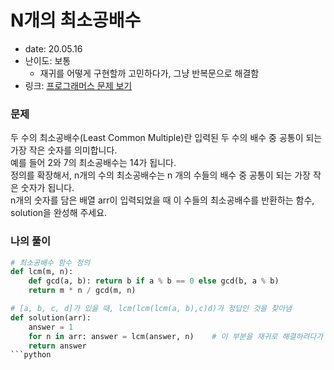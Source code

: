 # N개의 최소공배수
* date: 20.05.16
* 난이도: 보통 
  * 재귀를 어떻게 구현할까 고민하다가, 그냥 반복문으로 해결함
* 링크: [프로그래머스 문제 보기](https://programmers.co.kr/learn/courses/30/lessons/12953)

### 문제
두 수의 최소공배수(Least Common Multiple)란 입력된 두 수의 배수 중 공통이 되는 가장 작은 숫자를 의미합니다.  
예를 들어 2와 7의 최소공배수는 14가 됩니다.  
정의를 확장해서, n개의 수의 최소공배수는 n 개의 수들의 배수 중 공통이 되는 가장 작은 숫자가 됩니다.  
n개의 숫자를 담은 배열 arr이 입력되었을 때 이 수들의 최소공배수를 반환하는 함수, solution을 완성해 주세요.


### 나의 풀이
```python
# 최소공배수 함수 정의
def lcm(m, n):
    def gcd(a, b): return b if a % b == 0 else gcd(b, a % b)
    return m * n / gcd(m, n)

# [a, b, c, d]가 있을 때, lcm(lcm(lcm(a, b),c)d)가 정답인 것을 찾아냄
def solution(arr):
    answer = 1
    for n in arr: answer = lcm(answer, n)    # 이 부분을 재귀로 해결하려다가 그냥 반복문으로 진행
    return answer
```python
